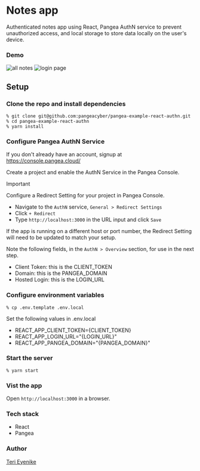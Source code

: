 # Notes app

Authenticated notes app using React, Pangea AuthN service to prevent unauthorized access, and local storage to store data locally on the user's device.

### Demo

![all notes](https://github.com/Terieyenike/xata-with-nextjs/assets/25850598/7b408e89-8e43-4bc2-8a11-28987c641f0c)
![login page](https://github.com/Terieyenike/xata-with-nextjs/assets/25850598/c97acead-b877-4361-9c94-8f5049df91ce)

## Setup

### Clone the repo and install dependencies

```
% git clone git@github.com:pangeacyber/pangea-example-react-authn.git
% cd pangea-example-react-authn
% yarn install
```

### Configure Pangea AuthN Service

If you don't already have an account, signup at https://console.pangea.cloud/

Create a project and enable the AuthN Service in the Pangea Console.

> [!IMPORTANT]
> Configure a Redirect Setting for your project in Pangea Console.
> - Navigate to the `AuthN` service, `General > Redirect Settings`
> - Click `+ Redirect`
> - Type `http://localhost:3000` in the URL input and click `Save`

If the app is running on a different host or port number, the Redirect Setting will need to be updated to match your setup.

Note the following fields, in the `AuthN > Overview` section, for use in the next step.
- Client Token: this is the CLIENT_TOKEN
- Domain: this is the PANGEA_DOMAIN
- Hosted Login: this is the LOGIN_URL

### Configure environment variables
```
% cp .env.template .env.local
```

Set the following values in .env.local
 - REACT_APP_CLIENT_TOKEN={CLIENT_TOKEN}
 - REACT_APP_LOGIN_URL="{LOGIN_URL}"
 - REACT_APP_PANGEA_DOMAIN="{PANGEA_DOMAIN}"


### Start the server
```
% yarn start
```

### Vist the app

Open `http://localhost:3000` in a browser.

### Tech stack

- React
- Pangea

### Author

[Teri Eyenike](https://twitter.com/terieyenike)
